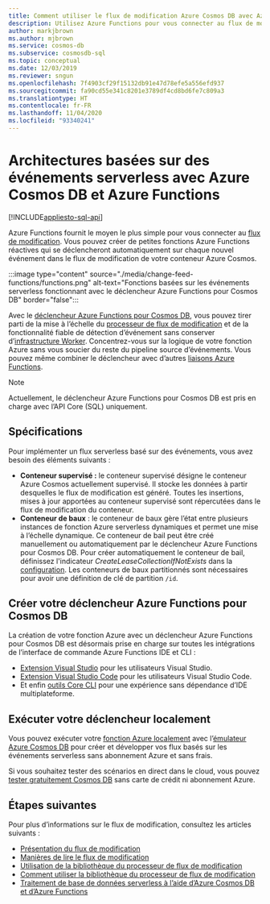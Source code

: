 ```yaml
---
title: Comment utiliser le flux de modification Azure Cosmos DB avec Azure Functions
description: Utilisez Azure Functions pour vous connecter au flux de modification Azure Cosmos DB. Plus tard, vous pourrez créer des fonctions Azure réactives qui sont déclenchées à chaque nouvel événement.
author: markjbrown
ms.author: mjbrown
ms.service: cosmos-db
ms.subservice: cosmosdb-sql
ms.topic: conceptual
ms.date: 12/03/2019
ms.reviewer: sngun
ms.openlocfilehash: 7f4903cf29f15132db91e47d78efe5a556efd937
ms.sourcegitcommit: fa90cd55e341c8201e3789df4cd8bd6fe7c809a3
ms.translationtype: HT
ms.contentlocale: fr-FR
ms.lasthandoff: 11/04/2020
ms.locfileid: "93340241"
---
```

# <a name="serverless-event-based-architectures-with-azure-cosmos-db-and-azure-functions"></a>Architectures basées sur des événements serverless avec Azure Cosmos DB et Azure Functions
[!INCLUDE[appliesto-sql-api](includes/appliesto-sql-api.md)]

Azure Functions fournit le moyen le plus simple pour vous connecter au [flux de modification](change-feed.md). Vous pouvez créer de petites fonctions Azure Functions réactives qui se déclencheront automatiquement sur chaque nouvel événement dans le flux de modification de votre conteneur Azure Cosmos.

:::image type="content" source="./media/change-feed-functions/functions.png" alt-text="Fonctions basées sur les événements serverless fonctionnant avec le déclencheur Azure Functions pour Cosmos DB" border="false":::

Avec le [déclencheur Azure Functions pour Cosmos DB](../azure-functions/functions-bindings-cosmosdb-v2-trigger.md), vous pouvez tirer parti de la mise à l’échelle du [processeur de flux de modification](./change-feed-processor.md) et de la fonctionnalité fiable de détection d’événement sans conserver d’[infrastructure Worker](./change-feed-processor.md). Concentrez-vous sur la logique de votre fonction Azure sans vous soucier du reste du pipeline source d’événements. Vous pouvez même combiner le déclencheur avec d’autres [liaisons Azure Functions](../azure-functions/functions-triggers-bindings.md#supported-bindings).

> [!NOTE]
> Actuellement, le déclencheur Azure Functions pour Cosmos DB est pris en charge avec l’API Core (SQL) uniquement.

## <a name="requirements"></a>Spécifications

Pour implémenter un flux serverless basé sur des événements, vous avez besoin des éléments suivants :

* **Conteneur supervisé :** le conteneur supervisé désigne le conteneur Azure Cosmos actuellement supervisé. Il stocke les données à partir desquelles le flux de modification est généré. Toutes les insertions, mises à jour apportées au conteneur supervisé sont répercutées dans le flux de modification du conteneur.
* **Conteneur de baux** : le conteneur de baux gère l’état entre plusieurs instances de fonction Azure serverless dynamiques et permet une mise à l’échelle dynamique. Ce conteneur de bail peut être créé manuellement ou automatiquement par le déclencheur Azure Functions pour Cosmos DB. Pour créer automatiquement le conteneur de bail, définissez l'indicateur *CreateLeaseCollectionIfNotExists* dans la [configuration](../azure-functions/functions-bindings-cosmosdb-v2-trigger.md#configuration). Les conteneurs de baux partitionnés sont nécessaires pour avoir une définition de clé de partition `/id`.

## <a name="create-your-azure-functions-trigger-for-cosmos-db"></a>Créer votre déclencheur Azure Functions pour Cosmos DB

La création de votre fonction Azure avec un déclencheur Azure Functions pour Cosmos DB est désormais prise en charge sur toutes les intégrations de l’interface de commande Azure Functions IDE et CLI :

* [Extension Visual Studio](../azure-functions/functions-develop-vs.md) pour les utilisateurs Visual Studio.
* [Extension Visual Studio Code](/azure/developer/javascript/tutorial-vscode-serverless-node-01) pour les utilisateurs Visual Studio Code.
* Et enfin [outils Core CLI](../azure-functions/functions-run-local.md#create-func) pour une expérience sans dépendance d’IDE multiplateforme.

## <a name="run-your-trigger-locally"></a>Exécuter votre déclencheur localement

Vous pouvez exécuter votre [fonction Azure localement](../azure-functions/functions-develop-local.md) avec l’[émulateur Azure Cosmos DB](./local-emulator.md) pour créer et développer vos flux basés sur les événements serverless sans abonnement Azure et sans frais.

Si vous souhaitez tester des scénarios en direct dans le cloud, vous pouvez [tester gratuitement Cosmos DB](https://azure.microsoft.com/try/cosmosdb/) sans carte de crédit ni abonnement Azure.

## <a name="next-steps"></a>Étapes suivantes

Pour plus d’informations sur le flux de modification, consultez les articles suivants :

* [Présentation du flux de modification](change-feed.md)
* [Manières de lire le flux de modification](read-change-feed.md)
* [Utilisation de la bibliothèque du processeur de flux de modification](change-feed-processor.md)
* [Comment utiliser la bibliothèque du processeur de flux de modification](change-feed-processor.md)
* [Traitement de base de données serverless à l’aide d’Azure Cosmos DB et d’Azure Functions](serverless-computing-database.md)
